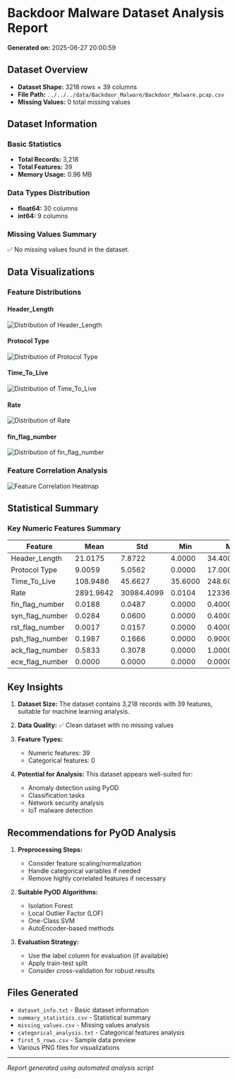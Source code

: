 # Backdoor Malware Dataset Analysis Report

**Generated on:** 2025-06-27 20:00:59

## Dataset Overview

- **Dataset Shape:** 3218 rows × 39 columns
- **File Path:** `../../../data/Backdoor_Malware/Backdoor_Malware.pcap.csv`
- **Missing Values:** 0 total missing values

## Dataset Information

### Basic Statistics
- **Total Records:** 3,218
- **Total Features:** 39
- **Memory Usage:** 0.96 MB

### Data Types Distribution
- **float64:** 30 columns
- **int64:** 9 columns

### Missing Values Summary
✅ No missing values found in the dataset.

## Data Visualizations

### Feature Distributions

#### Header_Length
![Distribution of Header_Length](distribution_Header_Length.png)

#### Protocol Type
![Distribution of Protocol Type](distribution_Protocol_Type.png)

#### Time_To_Live
![Distribution of Time_To_Live](distribution_Time_To_Live.png)

#### Rate
![Distribution of Rate](distribution_Rate.png)

#### fin_flag_number
![Distribution of fin_flag_number](distribution_fin_flag_number.png)

### Feature Correlation Analysis
![Feature Correlation Heatmap](correlation_heatmap.png)

## Statistical Summary

### Key Numeric Features Summary
| Feature | Mean | Std | Min | Max |
|---------|------|-----|-----|-----|
| Header_Length | 21.0175 | 7.8722 | 4.0000 | 34.4000 |
| Protocol Type | 9.0059 | 5.0562 | 0.0000 | 17.0000 |
| Time_To_Live | 108.9486 | 45.6627 | 35.6000 | 248.6000 |
| Rate | 2891.9642 | 30984.4099 | 0.0104 | 1233618.8235 |
| fin_flag_number | 0.0188 | 0.0487 | 0.0000 | 0.4000 |
| syn_flag_number | 0.0284 | 0.0600 | 0.0000 | 0.4000 |
| rst_flag_number | 0.0017 | 0.0157 | 0.0000 | 0.4000 |
| psh_flag_number | 0.1987 | 0.1666 | 0.0000 | 0.9000 |
| ack_flag_number | 0.5833 | 0.3078 | 0.0000 | 1.0000 |
| ece_flag_number | 0.0000 | 0.0000 | 0.0000 | 0.0000 |


## Key Insights

1. **Dataset Size:** The dataset contains 3,218 records with 39 features, suitable for machine learning analysis.

2. **Data Quality:** ✅ Clean dataset with no missing values

3. **Feature Types:** 
   - Numeric features: 39
   - Categorical features: 0

4. **Potential for Analysis:** This dataset appears well-suited for:
   - Anomaly detection using PyOD
   - Classification tasks
   - Network security analysis
   - IoT malware detection

## Recommendations for PyOD Analysis

1. **Preprocessing Steps:**
   - Consider feature scaling/normalization
   - Handle categorical variables if needed
   - Remove highly correlated features if necessary

2. **Suitable PyOD Algorithms:**
   - Isolation Forest
   - Local Outlier Factor (LOF)
   - One-Class SVM
   - AutoEncoder-based methods

3. **Evaluation Strategy:**
   - Use the label column for evaluation (if available)
   - Apply train-test split
   - Consider cross-validation for robust results

## Files Generated

- `dataset_info.txt` - Basic dataset information
- `summary_statistics.csv` - Statistical summary
- `missing_values.csv` - Missing values analysis
- `categorical_analysis.txt` - Categorical features analysis
- `first_5_rows.csv` - Sample data preview
- Various PNG files for visualizations

---
*Report generated using automated analysis script*
